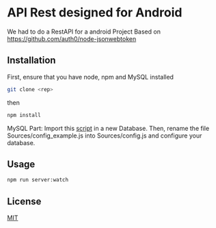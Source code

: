 # API Rest designed for Android

We had to do a RestAPI for a android Project
Based on https://github.com/auth0/node-jsonwebtoken

## Installation

First, ensure that you have node, npm and MySQL installed

```bash
git clone <rep>
```
then
```bash
npm install
```
MySQL Part:
Import this [script](https://github.com/GeoffreySautieres/API-Rest-for-Android-App/blob/master/dbscript.txt) in a new Database. Then, rename the file Sources/config_example.js into Sources/config.js and configure your database.
## Usage

```bash
npm run server:watch
```

## License
[MIT](https://choosealicense.com/licenses/mit/)
